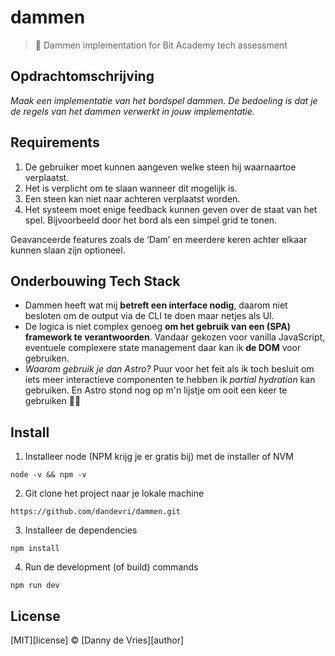 # dammen
> 🔘 Dammen implementation for Bit Academy tech assessment

## Opdrachtomschrijving

_Maak een implementatie van het bordspel dammen. De bedoeling is dat je de regels van het dammen verwerkt in jouw implementatie._

## Requirements

1. De gebruiker moet kunnen aangeven welke steen hij waarnaartoe verplaatst.
2. Het is verplicht om te slaan wanneer dit mogelijk is.
3. Een steen kan niet naar achteren verplaatst worden.
4. Het systeem moet enige feedback kunnen geven over de staat
van het spel. Bijvoorbeeld door het bord als een simpel grid te tonen.

Geavanceerde features zoals de ‘Dam’ en meerdere keren achter elkaar kunnen slaan zijn optioneel.

## Onderbouwing Tech Stack

* Dammen heeft wat mij **betreft een interface nodig**, daarom niet besloten om de output via de CLI te doen maar netjes als UI.
* De logica is niet complex genoeg **om het gebruik van een (SPA) framework te verantwoorden**. Vandaar gekozen voor vanilla JavaScript, eventuele complexere state management daar kan ik **de DOM** voor gebruiken.
* _Waarom gebruik je dan Astro?_ Puur voor het feit als ik toch besluit om iets meer interactieve componenten te hebben ik _partial hydration_ kan gebruiken. En Astro stond nog op m'n lijstje om ooit een keer te gebruiken 🤷‍♀️

## Install

1. Installeer node (NPM krijg je er gratis bij) met de installer of NVM

```
node -v && npm -v
```

2. Git clone het project naar je lokale machine

```
https://github.com/dandevri/dammen.git
```

3. Installeer de dependencies 
```
npm install
```

4. Run de development (of build) commands
```
npm run dev
```

## License

[MIT][license] © [Danny de Vries][author]